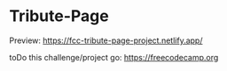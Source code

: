 # Tribute-Page

Preview: https://fcc-tribute-page-project.netlify.app/

toDo this challenge/project go: https://freecodecamp.org